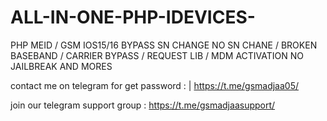 # ALL-IN-ONE-PHP-IDEVICES-
PHP MEID / GSM  IOS15/16 BYPASS SN CHANGE NO SN CHANE / BROKEN BASEBAND / CARRIER  BYPASS /  REQUEST LIB / MDM ACTIVATION NO JAILBREAK AND MORES




contact me on telegram  for get password : | https://t.me/gsmadjaa05/

join our telegram support group : https://t.me/gsmadjaasupport/
